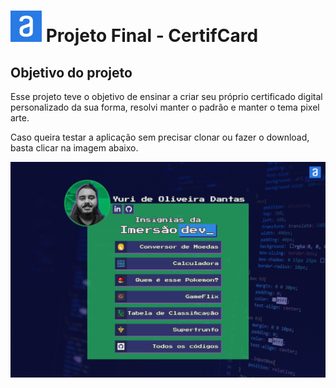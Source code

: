 # ![Logo do projeto final](https://github.com/YuriODantas/ImersaoDev-Alura/blob/main/certifcard/images/logo-alura.png) Projeto Final - CertifCard
## Objetivo do projeto
Esse projeto teve o objetivo de ensinar a criar seu próprio certificado digital personalizado da sua forma, resolvi manter o padrão e manter o tema pixel arte.

Caso queira testar a aplicação sem precisar clonar ou fazer o download, basta clicar na imagem abaixo.

[![Tela da aplicação](https://github.com/YuriODantas/ImersaoDev-Alura/blob/main/.github/P7-CertifCard.png)](https://yuriodantas.github.io/ImersaoDev-Alura/certifcard/index.html)
